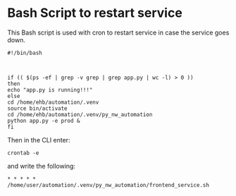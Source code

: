 # Bash Script to restart service

This Bash script is used with cron to restart service in case the service goes down.

    #!/bin/bash



    if (( $(ps -ef | grep -v grep | grep app.py | wc -l) > 0 ))
    then
    echo "app.py is running!!!"
    else
    cd /home/ehb/automation/.venv
    source bin/activate
    cd /home/ehb/automation/.venv/py_nw_automation
    python app.py -e prod &
    fi

Then in the CLI enter:

    crontab -e

and write the following:

    * * * * * /home/user/automation/.venv/py_nw_automation/frontend_service.sh
